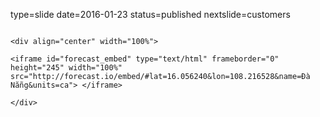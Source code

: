 type=slide
date=2016-01-23
status=published
nextslide=customers
~~~~~~

<div align="center" width="100%">

<iframe id="forecast_embed" type="text/html" frameborder="0" height="245" width="100%" src="http://forecast.io/embed/#lat=16.056240&lon=108.216528&name=Đà Nẵng&units=ca"> </iframe>

</div>

